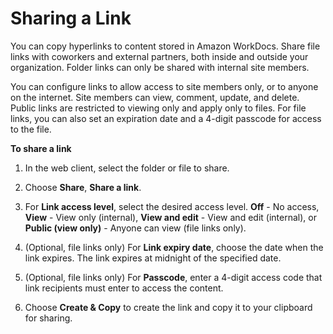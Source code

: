 # Sharing a Link<a name="web_share_link"></a>

You can copy hyperlinks to content stored in Amazon WorkDocs\. Share file links with coworkers and external partners, both inside and outside your organization\. Folder links can only be shared with internal site members\. 

You can configure links to allow access to site members only, or to anyone on the internet\. Site members can view, comment, update, and delete\. Public links are restricted to viewing only and apply only to files\. For file links, you can also set an expiration date and a 4\-digit passcode for access to the file\. 

**To share a link**

1. In the web client, select the folder or file to share\.

1. Choose **Share**, **Share a link**\. 

1.  For **Link access level**, select the desired access level\. **Off** \- No access, **View** \- View only \(internal\), **View and edit** \- View and edit \(internal\), or **Public \(view only\)** \- Anyone can view \(file links only\)\.

1. \(Optional, file links only\) For **Link expiry date**, choose the date when the link expires\. The link expires at midnight of the specified date\.

1.  \(Optional, file links only\) For **Passcode**, enter a 4\-digit access code that link recipients must enter to access the content\. 

1. Choose **Create & Copy** to create the link and copy it to your clipboard for sharing\. 